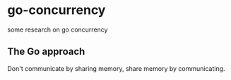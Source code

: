 # go-concurrency
some research on go concurrency

## The Go approach
Don't communicate by sharing memory, share memory by communicating.